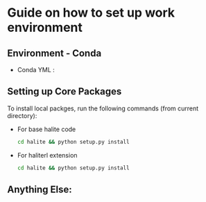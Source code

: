 # Guide on how to set up work environment

## Environment - Conda

 - Conda YML : 

## Setting up Core Packages

To install local packges, run the following commands (from current directory):

 - For base halite code

    ```bash
    cd halite && python setup.py install
    ```

 - For haliterl extension

    ```bash
    cd halite && python setup.py install
    ```

## Anything Else: